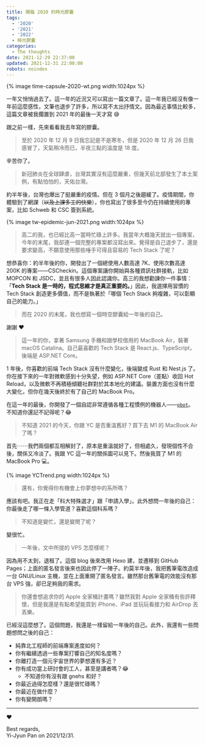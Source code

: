 ```yaml
---
title: 開箱 2020 的時光膠囊
tags:
  - '2020'
  - '2021'
  - '2022'
  - 時光膠囊
categories:
  - The thoughts
date: 2021-12-29 22:37:00
updated: 2021-12-31 22:00:00
robots: noindex
---
```


{% image time-capsule-2020-wt.png width:1024px %}

一年又悄悄過去了。這一年的近況又可以寫出一篇文章了。這一年我已經沒有像一年前這麼感性，文筆也退步了許多，所以寫不太出抒情文。因為最近事情比較多，這篇文章被我擱置到 2021 年的最後一天才寫 😅

<!-- more -->

跟之前一樣，先來看看我去年寫的膠囊。

> 至於 2020 年 12 月 9 日我忘記是不是寒冬，但是 2020 年 12 月 26 日我感冒了，天氣稍冷而已，半夜三點的溫度是 18 度。

辛苦你了。

> 新冠肺炎在全球肆虐，台灣其實沒有這麼嚴重，但幾天前北部發生了本土案例，有點怕怕的，天佑台灣。

約半年後，台灣也爆出了挺嚴重的疫情。但在 3 個月之後趨緩了。疫情期間，你體驗到了網課（~~以及上課多工的快樂~~），你也寫出了很多至今仍在持續使用的專案，比如 Schweb 和 CSC 簽到系統。

{% image tw-epidemic-jun-2021.png width:1024px %}

> 高二的我，也已經比高一當時忙碌上許多。我當年大概幾天就出一個專案，今年的末尾，我卻連一個完整的專案都沒寫出來。覺得是自己退步了，還是要求變高，不願意使用那些唾手可得且容易的 Tech Stack 了呢？

想恭喜你：約半年後的你，開發出了一個總使用人數高達 7K、使用次數高達 200K 的專案——CSCheckin。這個專案讓你開始與各種資訊社群接軌，比如 MOPCON 和 JSDC，並且有很多人因此認識你。高三的我想勸諫你一件事情：「**Tech Stack 是一時的，程式思維才是真正重要的。**」因此，我選擇用習慣的 Tech Stack 創造更多價值，而不是執著於「哪個 Tech Stack 夠複雜，可以彰顯自己的能力。」

> 而在 2020 的末尾，我也想寫一個時空膠囊給一年後的自己。

謝謝 ❤️

> 這一年的你，拿著 Samsung 手機和跟學校借用的 MacBook Air，裝著 macOS Catalina。自己最喜歡的 Tech Stack 是 React.js、TypeScript，後端是 ASP.NET Core。

1 年後，你喜歡的前端 Tech Stack 沒有什麼變化，後端變成 Rust 和 Nest.js 了。你在接下來的一年對微軟感到十分失望，例如 ASP.NET Core（差點）收回 Hot Reload，以及微軟不再積極傾聽社群對於其本地化的建議。裝置方面也沒有什麼大變化，但你在幾天後終於有了自己的 MacBook Pro。

在這一年的最後，你開發了一個自認非常遵循各種工程慣例的機器人——[`pbot`](https://github.com/pan93412/pbot)。不知道你還記不記得呢？😂

> 不知道 2021 的今天，你跟 YC 是否重溫舊好？買下去 M1 的 MacBook Air 了嗎？

首先⋯⋯我們兩個都互相解封了，原本是重溫就好了，但相處久，發現個性不合後，關係又冷淡了。我跟 YC 這一年的關係圖可以見下。然後我買了 M1 的 MacBook Pro 💻。

{% image YCTrend.png width:1024px %}

> 還有，你覺得你有機會上你夢想中的系所嗎？

應該有吧。我正在走「科大特殊選才」跟「申請入學」。此外想問一年後的自己：你最後走了哪一條入學管道？喜歡這個科系嗎？

> 不知道是變忙，還是變閒了呢？

變很忙。

> 一年後，文中所提的 VPS 怎麼樣呢？

因為用不太到，退租了。這個 blog 後來改用 Hexo 建，並遷移到 GitHub Pages；上面的匿名發言後來也因此停了一陣子。約莫半年後，我把舊筆電改造成一台 GNU/Linux 主機，並在上面重開了匿名發言。雖然那台舊筆電的效能沒有那台 VPS 強，卻已足夠我的需求。

> 你還會想追求你的 Apple 全家桶計畫嗎？雖然我對 Apple 全家桶有些許釋懷，但是我還是有點希望能買到 iPhone、iPad 並玩玩看接力和 AirDrop 丟丟樂。

已經沒這麼想了。這個問題，我還是一樣留給一年後的自己。此外，我還有一些問題想問之後的自己：

- 純靠北工程師的前端專案進度如何？
- 你有繼續透過一些專案打響自己的知名度嗎？
- 你離打造一個元宇宙世界的夢想還有多近？
- 你有成功當上研討會的工人，甚至是講者嗎？😂
  - 不知道你有沒有跟 gnehs 和好？
- 你最近過得怎麼樣？還是很忙碌嗎？
- 你最近在做什麼？
- 你有變開朗嗎？

---

♥

Best regards,  
Yi-Jyun Pan on 2021/12/31.
